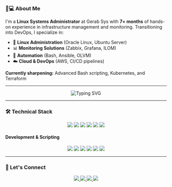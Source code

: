 ### 👨💻 About Me
I'm a **Linux Systems Administrator** at Gerab Sys with **7+ months** of hands-on experience in infrastructure management and monitoring. Transitioning into DevOps, I specialize in:
- 🐧 **Linux Administration** (Oracle Linux, Ubuntu Server)
- 📊 **Monitoring Solutions** (Zabbix, Grafana, ILOM)
- 🤖 **Automation** (Bash, Ansible, OLVM)
- ☁️ **Cloud & DevOps** (AWS, CI/CD pipelines)

**Currently sharpening:** Advanced Bash scripting, Kubernetes, and Terraform

---

<div align="center">
  <img src="https://readme-typing-svg.demolab.com?font=Fira+Code&pause=1000&color=00FF00&center=true&vCenter=true&width=535&lines=Linux+Admin+%7C+DevOps+Enthusiast;Automation+Specialist+%7C+AWS+Certified;Zabbix+%26+Grafana+Expert" alt="Typing SVG" />
</div>

---

### 🛠️ Technical Stack

<div align="center" style="margin: 10px 0">
  <img src="https://img.shields.io/badge/Oracle_Linux-F80000?style=for-the-badge&logoColor=transparent" />
  <img src="https://img.shields.io/badge/Red_Hat-EE0000?style=for-the-badge&logoColor=transparent" />
  <img src="https://img.shields.io/badge/Ubuntu-E95420?style=for-the-badge&logoColor=transparent" />
  <img src="https://img.shields.io/badge/Ansible-EE0000?style=for-the-badge&logoColor=transparent" />
  <img src="https://img.shields.io/badge/Zabbix-CC0000?style=for-the-badge&logoColor=transparent" />
  <img src="https://img.shields.io/badge/AWS-FF9900?style=for-the-badge&logoColor=transparent" />
</div>

#### Development & Scripting
<div align="center" style="margin: 10px 0">
  <img src="https://img.shields.io/badge/Shell_Scripting-4EAA25?style=for-the-badge&logoColor=transparent" />
  <img src="https://img.shields.io/badge/Python-3776AB?style=for-the-badge&logoColor=transparent" />
  <img src="https://img.shields.io/badge/HTML-E34F26?style=for-the-badge&logoColor=transparent" />
  <img src="https://img.shields.io/badge/CSS-1572B6?style=for-the-badge&logoColor=transparent" />
  <img src="https://img.shields.io/badge/Tailwind_CSS-06B6D4?style=for-the-badge&logoColor=transparent" />
  <img src="https://img.shields.io/badge/JavaScript-F7DF1E?style=for-the-badge&logoColor=transparent" />
</div>

---

### 🤝 Let's Connect
<div align="center">
  <a href="https://www.linkedin.com/in/mohammedniyasnf/">
    <img src="https://img.shields.io/badge/LinkedIn-0077B5?style=for-the-badge&logo=linkedin&logoColor=white" />
  </a>
  <a href="https://medium.com/@mohammedniyas654">
    <img src="https://img.shields.io/badge/Medium-12100E?style=for-the-badge&logo=medium&logoColor=white" />
  </a>
  <a href="mailto:mohammedniyas654@gmail.com">
    <img src="https://img.shields.io/badge/Email-D14836?style=for-the-badge&logo=gmail&logoColor=white" />
  </a>
   <a href="https://www.youtube.com/@blur141">
    <img src="https://img.shields.io/badge/Youtube-D14836?style=for-the-badge&logo=youtube&logoColor=white" />
  </a>
</div>
